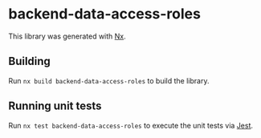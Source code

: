 # backend-data-access-roles

This library was generated with [Nx](https://nx.dev).

## Building

Run `nx build backend-data-access-roles` to build the library.

## Running unit tests

Run `nx test backend-data-access-roles` to execute the unit tests via [Jest](https://jestjs.io).
